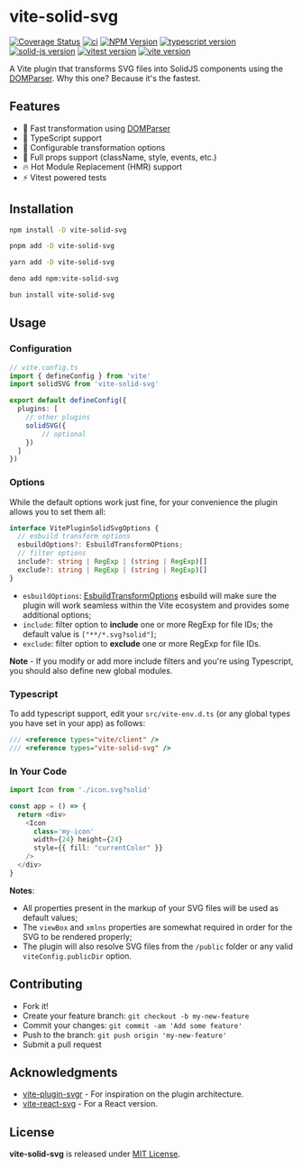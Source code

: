 # vite-solid-svg

[![Coverage Status](https://coveralls.io/repos/github/thednp/vite-solid-svg/badge.svg)](https://coveralls.io/github/thednp/vite-solid-svg)
[![ci](https://github.com/thednp/vite-solid-svg/actions/workflows/ci.yml/badge.svg)](https://github.com/thednp/vite-solid-svg/actions/workflows/ci.yml)
[![NPM Version](https://img.shields.io/npm/v/vite-solid-svg.svg)](https://www.npmjs.com/package/vite-solid-svg)
[![typescript version](https://img.shields.io/badge/typescript-5.7.3-brightgreen)](https://www.typescriptlang.org/)
[![solid-js version](https://img.shields.io/badge/solid--js-1.9.5-brightgreen)](https://github.com/solidjs/solid)
[![vitest version](https://img.shields.io/badge/vitest-3.0.6-brightgreen)](https://www.vitest.dev/)
[![vite version](https://img.shields.io/badge/vite-6.1.1-brightgreen)](https://vite.dev)


A Vite plugin that transforms SVG files into SolidJS components using the [DOMParser](https://github.com/thednp/domparser).
Why this one? Because it's the fastest.


## Features
* 🚀 Fast transformation using [DOMParser](https://github.com/thednp/domparser)
* 🎯 TypeScript support
* 🔧 Configurable transformation options
* 💪 Full props support (className, style, events, etc.)
* 🔥 Hot Module Replacement (HMR) support
* ⚡ Vitest powered tests


## Installation

```bash
npm install -D vite-solid-svg
```

```bash
pnpm add -D vite-solid-svg
```

```bash
yarn add -D vite-solid-svg
```

```bash
deno add npm:vite-solid-svg
```

```bash
bun install vite-solid-svg
```


## Usage
### Configuration
```ts
// vite.config.ts
import { defineConfig } from 'vite'
import solidSVG from 'vite-solid-svg'

export default defineConfig({
  plugins: [
    // other plugins
    solidSVG({
        // optional
    })
  ]
})
```

### Options
While the default options work just fine, for your convenience the plugin allows you to set them all:

```ts
interface VitePluginSolidSvgOptions {
  // esbuild transform options
  esbuildOptions?: EsbuildTransformOPtions;
  // filter options
  include?: string | RegExp | (string | RegExp)[]
  exclude?: string | RegExp | (string | RegExp)[]
}
```

* `esbuildOptions`: [EsbuildTransformOptions](https://esbuild.github.io/api/#transform) esbuild will make sure the plugin will work seamless within the Vite ecosystem and provides some additional options;
* `include`: filter option to **include** one or more RegExp for file IDs; the default value is `["**/*.svg?solid"]`;
* `exclude`: filter option to **exclude** one or more RegExp for file IDs.

**Note** - If you modify or add more include filters and you're using Typescript, you should also define new global modules.


### Typescript
To add typescript support, edit your `src/vite-env.d.ts` (or any global types you have set in your app) as follows:

```ts
/// <reference types="vite/client" />
/// <reference types="vite-solid-svg" />
```


### In Your Code
```ts
import Icon from './icon.svg?solid'

const app = () => {
  return <div>
    <Icon
      class='my-icon'
      width={24} height={24}
      style={{ fill: "currentColor" }}
    />
  </div>
}
```
**Notes**:
 * All properties present in the markup of your SVG files will be used as default values;
 * The `viewBox` and `xmlns` properties are somewhat required in order for the SVG to be rendered properly;
 * The plugin will also resolve SVG files from the `/public` folder or any valid `viteConfig.publicDir` option.


## Contributing
* Fork it!
* Create your feature branch: `git checkout -b my-new-feature`
* Commit your changes: `git commit -am 'Add some feature'`
* Push to the branch: `git push origin 'my-new-feature'`
* Submit a pull request


## Acknowledgments
* [vite-plugin-svgr](https://github.com/pd4d10/vite-plugin-svgr) - For inspiration on the plugin architecture.
* [vite-react-svg](https://github.com/thednp/vite-react-svg) - For a React version.


## License
**vite-solid-svg** is released under [MIT License](LICENSE).
